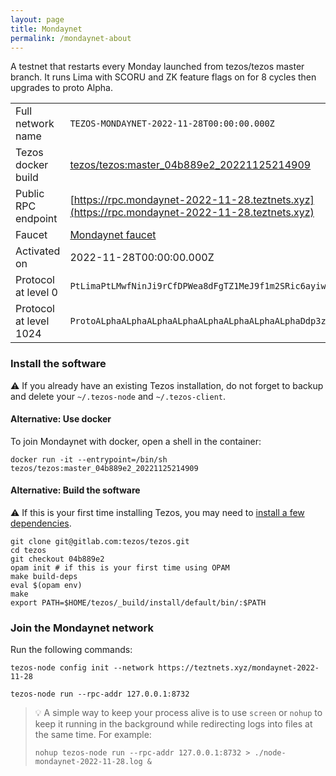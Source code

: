 ```yaml
---
layout: page
title: Mondaynet
permalink: /mondaynet-about
---
```


A testnet that restarts every Monday launched from tezos/tezos master branch. It runs Lima with SCORU and ZK feature flags on for 8 cycles then upgrades to proto Alpha.

| | |
|-------|---------------------|
| Full network name | `TEZOS-MONDAYNET-2022-11-28T00:00:00.000Z` |
| Tezos docker build | [tezos/tezos:master_04b889e2_20221125214909](https://hub.docker.com/r/tezos/tezos/tags?page=1&ordering=last_updated&name=master_04b889e2_20221125214909) |
| Public RPC endpoint | [https://rpc.mondaynet-2022-11-28.teztnets.xyz](https://rpc.mondaynet-2022-11-28.teztnets.xyz) |
| Faucet | [Mondaynet faucet](https://faucet.mondaynet-2022-11-28.teztnets.xyz) |
| Activated on | 2022-11-28T00:00:00.000Z |
| Protocol at level 0 |  `PtLimaPtLMwfNinJi9rCfDPWea8dFgTZ1MeJ9f1m2SRic6ayiwW` |
| Protocol at level 1024 |  `ProtoALphaALphaALphaALphaALphaALphaALphaALphaDdp3zK` |





### Install the software

⚠️  If you already have an existing Tezos installation, do not forget to backup and delete your `~/.tezos-node` and `~/.tezos-client`.



#### Alternative: Use docker

To join Mondaynet with docker, open a shell in the container:

```
docker run -it --entrypoint=/bin/sh tezos/tezos:master_04b889e2_20221125214909
```

#### Alternative: Build the software

⚠️  If this is your first time installing Tezos, you may need to [install a few dependencies](https://tezos.gitlab.io/introduction/howtoget.html#setting-up-the-development-environment-from-scratch).

```
git clone git@gitlab.com:tezos/tezos.git
cd tezos
git checkout 04b889e2
opam init # if this is your first time using OPAM
make build-deps
eval $(opam env)
make
export PATH=$HOME/tezos/_build/install/default/bin/:$PATH
```

### Join the Mondaynet network

Run the following commands:

```
tezos-node config init --network https://teztnets.xyz/mondaynet-2022-11-28

tezos-node run --rpc-addr 127.0.0.1:8732
```

> 💡 A simple way to keep your process alive is to use `screen` or `nohup` to keep it running in the background while redirecting logs into files at the same time. For example:
>
> ```bash=13
> nohup tezos-node run --rpc-addr 127.0.0.1:8732 > ./node-mondaynet-2022-11-28.log &
> ```


